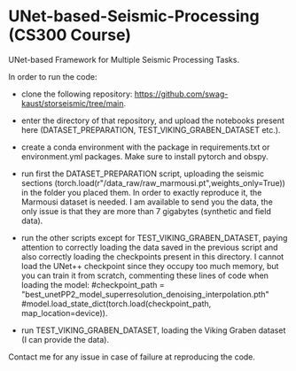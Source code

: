 # UNet-based-Seismic-Processing (CS300 Course)
UNet-based Framework for Multiple Seismic Processing Tasks.

In order to run the code:

- clone the following repository: https://github.com/swag-kaust/storseismic/tree/main.

- enter the directory of that repository, and upload the notebooks present here (DATASET_PREPARATION, TEST_VIKING_GRABEN_DATASET etc.).

- create a conda environment with the package in requirements.txt or environment.yml packages. Make sure to install pytorch and obspy.

- run first the DATASET_PREPARATION script, uploading the seismic sections (torch.load(r"/data_raw/raw_marmousi.pt",weights_only=True)) in the folder you placed them. In order to exactly reproduce it, the Marmousi dataset is needed. I am available to send you the data, the only issue is that they are more than 7 gigabytes (synthetic and field data).

- run the other scripts except for TEST_VIKING_GRABEN_DATASET, paying attention to correctly loading the data saved in the previous script and also correctly loading the checkpoints present in this directory. I cannot load the UNet++ checkpoint since they occupy too much memory, but you can train it from scratch, commenting these lines of code when loading the model:
#checkpoint_path = "best_unetPP2_model_superresolution_denoising_interpolation.pth"
#model.load_state_dict(torch.load(checkpoint_path, map_location=device)).

- run TEST_VIKING_GRABEN_DATASET, loading the Viking Graben dataset (I can provide the data).

Contact me for any issue in case of failure at reproducing the code.
